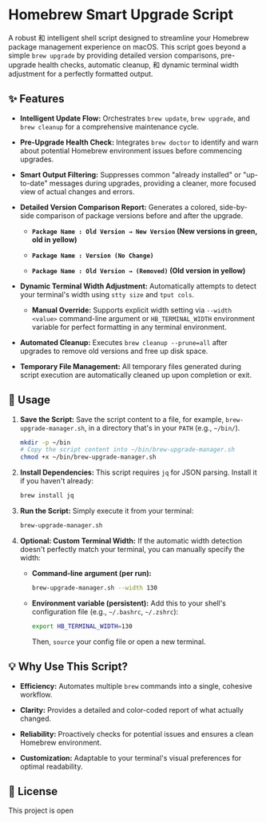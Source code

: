 # Homebrew Smart Upgrade Script

A robust 和 intelligent shell script designed to streamline your Homebrew package management experience on macOS. This script goes beyond a simple `brew upgrade` by providing detailed version comparisons, pre-upgrade health checks, automatic cleanup, 和 dynamic terminal width adjustment for a perfectly formatted output.

## ✨ Features

* **Intelligent Update Flow:** Orchestrates `brew update`, `brew upgrade`, and `brew cleanup` for a comprehensive maintenance cycle.

* **Pre-Upgrade Health Check:** Integrates `brew doctor` to identify and warn about potential Homebrew environment issues before commencing upgrades.

* **Smart Output Filtering:** Suppresses common "already installed" or "up-to-date" messages during upgrades, providing a cleaner, more focused view of actual changes and errors.

* **Detailed Version Comparison Report:** Generates a colored, side-by-side comparison of package versions before and after the upgrade.

    * **`Package Name : Old Version → New Version` (New versions in green, old in yellow)**

    * **`Package Name : Version (No Change)`**

    * **`Package Name : Old Version → (Removed)` (Old version in yellow)**

* **Dynamic Terminal Width Adjustment:** Automatically attempts to detect your terminal's width using `stty size` and `tput cols`.

    * **Manual Override:** Supports explicit width setting via `--width <value>` command-line argument or `HB_TERMINAL_WIDTH` environment variable for perfect formatting in any terminal environment.

* **Automated Cleanup:** Executes `brew cleanup --prune=all` after upgrades to remove old versions and free up disk space.

* **Temporary File Management:** All temporary files generated during script execution are automatically cleaned up upon completion or exit.

## 🚀 Usage

1.  **Save the Script:**
    Save the script content to a file, for example, `brew-upgrade-manager.sh`, in a directory that's in your `PATH` (e.g., `~/bin/`).

    ```bash
    mkdir -p ~/bin
    # Copy the script content into ~/bin/brew-upgrade-manager.sh
    chmod +x ~/bin/brew-upgrade-manager.sh
    ```

2.  **Install Dependencies:**
    This script requires `jq` for JSON parsing. Install it if you haven't already:

    ```bash
    brew install jq
    ```

3.  **Run the Script:**
    Simply execute it from your terminal:

    ```bash
    brew-upgrade-manager.sh
    ```

4.  **Optional: Custom Terminal Width:**
    If the automatic width detection doesn't perfectly match your terminal, you can manually specify the width:

    * **Command-line argument (per run):**

        ```bash
        brew-upgrade-manager.sh --width 130
        ```

    * **Environment variable (persistent):**
        Add this to your shell's configuration file (e.g., `~/.bashrc`, `~/.zshrc`):

        ```bash
        export HB_TERMINAL_WIDTH=130
        ```

        Then, `source` your config file or open a new terminal.

## 💡 Why Use This Script?

* **Efficiency:** Automates multiple `brew` commands into a single, cohesive workflow.

* **Clarity:** Provides a detailed and color-coded report of what actually changed.

* **Reliability:** Proactively checks for potential issues and ensures a clean Homebrew environment.

* **Customization:** Adaptable to your terminal's visual preferences for optimal readability.

## 📝 License

This project is open
